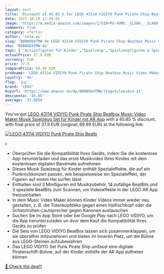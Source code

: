 ```yaml
---
layout: post
title: 'Discount of 45.85 % for LEGO 43114 VIDIYO Punk Pirate Ship Beatb'
date: 2021-10-10 12:20:01
image: 'https://m.media-amazon.com/images/I/51B+PG-kUMS._SL500_._SL400_.jpg'
comments: true
category: ofertas
author: 'tole.es'
slug: 'B08WXD4TMW-de LEGO 43114 VIDIYO Punk Pirate Ship Beatbox Music Video...'
sku: 'B08WXD4TMW-de'
tags: [ 'Actionfiguren für Kinder','Spielzeug','Spielzeugfiguren & Spielsets','lego', ]
actualPrice: 37.9 EUR
currency: EUR
price: 37.9
comparePrice: 69.99 EUR
prodname: 'LEGO 43114 VIDIYO Punk Pirate Ship Beatbox Music Video Maker  Musik Spielzeug Set für Kinder mit AR App'
country: 'de'
flag: '🇩🇪'
brand: 'LEGO'
buyurl: 'https://www.amazon.de/dp/B08WXD4TMW/?tag=tolees0ca-21'
descuento: '45.85'
average: '32.0856'
---
```


You've got [LEGO 43114 VIDIYO Punk Pirate Ship Beatbox Music Video Maker  Musik Spielzeug Set für Kinder mit AR App](https://www.amazon.de/dp/B08WXD4TMW/?tag=tolees0ca-21) with a  45.85 % discount, with final price of 37.9 EUR (original: 69.99 EUR) at the following link:

[![LEGO 43114 VIDIYO Punk Pirate Ship Beatb](https://m.media-amazon.com/images/I/51B+PG-kUMS._SL500_._SL400_.jpg)](https://www.amazon.de/dp/B08WXD4TMW/?tag=tolees0ca-21)

ℹ️:

- Überprüfen Sie die Kompatibilität Ihres Geräts, indem Sie die kostenlose App herunterladen und das erste Musikvideo Ihres Kindes mit dem kostenlosen digitalen Bandmate aufnehmen
- Dieses Musik Spielzeug für Kinder enthält Spezialeffekte, die auf ein Punkrockkonzert passen, wie beispielsweise ein Spezialeffekt, der Figuren auf einem Hai surfen lässt
- Enthalten sind 3 Minifiguren mit Musikzubehör, 14 zufällige BeatBits und 3 spezielle BeatBits zum Scannen, um Videoeffekte in der LEGO AR App freizuschalten
- In dem Music Video Maker können Kinder Videos immer wieder neu gestalten, z. B. die Totenkopfdeko gegen einen Haifischkopf oder die Schatztruhen-Lautsprecher gegen Kanonen austauschen
- Suchen Sie im App Store oder bei Google Play nach LEGO VIDIYO, um die App herunterzuladen un dvor dem Kauf die Kompatibilität Ihres Geräts zu prüfen
- Die Sets von LEGO VIDIYO BeatBox lassen sich zusammenklappen, um sie überallhin mitzunehmen und bieten im Inneren Platz, um die Bühne aus LEGO-Steinen aufzubewahren
- Das LEGO VIDIYO Set Punk Pirate Ship umfasst eine digitale Piratenschiff-Bühne, auf der Kinder mithilfe der AR App auftreten können

[🛒 Check the deal!!](https://www.amazon.de/dp/B08WXD4TMW/?tag=tolees0ca-21)
